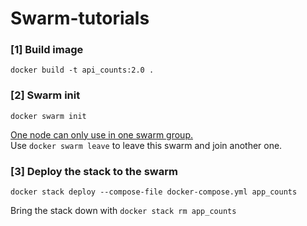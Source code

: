 # Swarm-tutorials

### [1] Build image

```
docker build -t api_counts:2.0 .
```

### [2] Swarm init

```
docker swarm init
```

<u>One node can only use in one swarm group.</u>  
Use `docker swarm leave` to leave this swarm and join another one.

### [3] Deploy the stack to the swarm

```
docker stack deploy --compose-file docker-compose.yml app_counts
```

Bring the stack down with `docker stack rm app_counts`